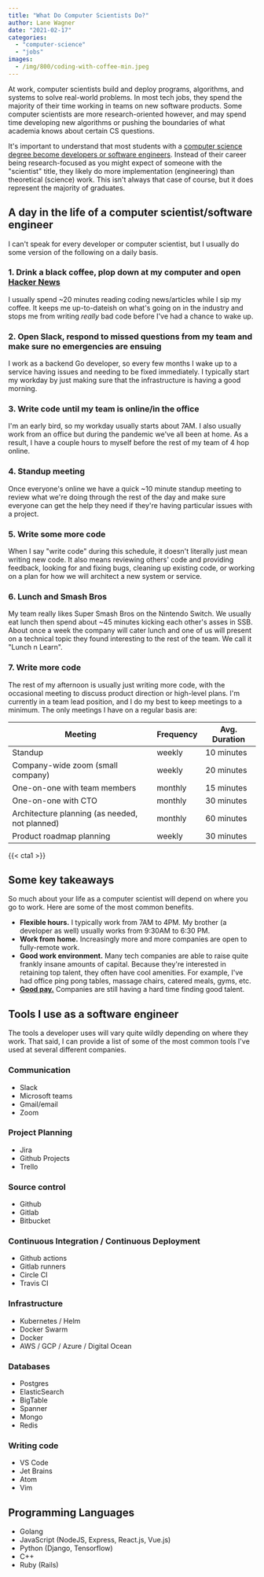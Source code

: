 ```yaml
---
title: "What Do Computer Scientists Do?"
author: Lane Wagner
date: "2021-02-17"
categories: 
  - "computer-science"
  - "jobs"
images:
  - /img/800/coding-with-coffee-min.jpeg
---
```


At work, computer scientists build and deploy programs, algorithms, and systems to solve real-world problems. In most tech jobs, they spend the majority of their time working in teams on new software products. Some computer scientists are more research-oriented however, and may spend time developing new algorithms or pushing the boundaries of what academia knows about certain CS questions.

It's important to understand that most students with a [computer science degree become developers or software engineers](/computer-science/computer-science-vs-software-engineering/). Instead of their career being research-focused as you might expect of someone with the "scientist" title, they likely do more implementation (engineering) than theoretical (science) work. This isn't always that case of course, but it does represent the majority of graduates.

## A day in the life of a computer scientist/software engineer

I can't speak for every developer or computer scientist, but I usually do some version of the following on a daily basis.

### 1\. Drink a black coffee, plop down at my computer and open [Hacker News](https://news.ycombinator.com/)

I usually spend ~20 minutes reading coding news/articles while I sip my coffee. It keeps me up-to-dateish on what's going on in the industry and stops me from writing _really_ bad code before I've had a chance to wake up.

### 2\. Open Slack, respond to missed questions from my team and make sure no emergencies are ensuing

I work as a backend Go developer, so every few months I wake up to a service having issues and needing to be fixed immediately. I typically start my workday by just making sure that the infrastructure is having a good morning.

### 3\. Write code until my team is online/in the office

I'm an early bird, so my workday usually starts about 7AM. I also usually work from an office but during the pandemic we've all been at home. As a result, I have a couple hours to myself before the rest of my team of 4 hop online.

### 4\. Standup meeting

Once everyone's online we have a quick ~10 minute standup meeting to review what we're doing through the rest of the day and make sure everyone can get the help they need if they're having particular issues with a project.

### 5\. Write some more code

When I say "write code" during this schedule, it doesn't literally just mean writing new code. It also means reviewing others' code and providing feedback, looking for and fixing bugs, cleaning up existing code, or working on a plan for how we will architect a new system or service.

### 6\. Lunch and Smash Bros

My team really likes Super Smash Bros on the Nintendo Switch. We usually eat lunch then spend about ~45 minutes kicking each other's asses in SSB. About once a week the company will cater lunch and one of us will present on a technical topic they found interesting to the rest of the team. We call it "Lunch n Learn".

### 7\. Write more code

The rest of my afternoon is usually just writing more code, with the occasional meeting to discuss product direction or high-level plans. I'm currently in a team lead position, and I do my best to keep meetings to a minimum. The only meetings I have on a regular basis are:

| Meeting                                        | Frequency | Avg. Duration |
| ---------------------------------------------- | --------- | ------------- |
| Standup                                        | weekly    | 10 minutes    |
| Company-wide zoom (small company)              | weekly    | 20 minutes    |
| One-on-one with team members                   | monthly   | 15 minutes    |
| One-on-one with CTO                            | monthly   | 30 minutes    |
| Architecture planning (as needed, not planned) | monthly   | 60 minutes    |
| Product roadmap planning                       | weekly    | 30 minutes    |

{{< cta1 >}}

## Some key takeaways

So much about your life as a computer scientist will depend on where you go to work. Here are some of the most common benefits.

- **Flexible hours.** I typically work from 7AM to 4PM. My brother (a developer as well) usually works from 9:30AM to 6:30 PM.
- **Work from home.** Increasingly more and more companies are open to fully-remote work.
- **Good work environment.** Many tech companies are able to raise quite frankly insane amounts of capital. Because they're interested in retaining top talent, they often have cool amenities. For example, I've had office ping pong tables, massage chairs, catered meals, gyms, etc.
- [**Good pay.**](/jobs/how-much-do-software-engineers-make/) Companies are still having a hard time finding good talent.

## Tools I use as a software engineer

The tools a developer uses will vary quite wildly depending on where they work. That said, I can provide a list of some of the most common tools I've used at several different companies.

### Communication

- Slack
- Microsoft teams
- Gmail/email
- Zoom

### Project Planning

- Jira
- Github Projects
- Trello

### Source control

- Github
- Gitlab
- Bitbucket

### Continuous Integration / Continuous Deployment

- Github actions
- Gitlab runners
- Circle CI
- Travis CI

### Infrastructure

- Kubernetes / Helm
- Docker Swarm
- Docker
- AWS / GCP / Azure / Digital Ocean

### Databases

- Postgres
- ElasticSearch
- BigTable
- Spanner
- Mongo
- Redis

### Writing code

- VS Code
- Jet Brains
- Atom
- Vim

## Programming Languages

- Golang
- JavaScript (NodeJS, Express, React.js, Vue.js)
- Python (Django, Tensorflow)
- C++
- Ruby (Rails)
